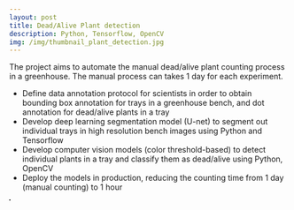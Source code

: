 ```yaml
---
layout: post
title: Dead/Alive Plant detection
description: Python, Tensorflow, OpenCV
img: /img/thumbnail_plant_detection.jpg
---
```


The project aims to automate the manual dead/alive plant counting process in a greenhouse. The manual process can takes 1 day for each experiment.
- Define data annotation protocol for scientists in order to obtain bounding box annotation for trays in a greenhouse bench, and dot annotation for dead/alive plants in a tray
- Develop deep learning segmentation model (U-net) to segment out individual trays in high resolution bench images using Python and Tensorflow
- Develop computer vision models (color threshold-based) to detect individual plants in a tray and classify them as dead/alive using Python, OpenCV
- Deploy the models in production, reducing the counting time from 1 day (manual counting) to 1 hour

<div>
	<img class="col" src="{{ site.baseurl }}/img/plant_detection.jpg" alt="" title="Dead/Alive Plant detection" border="1"/>
</div>